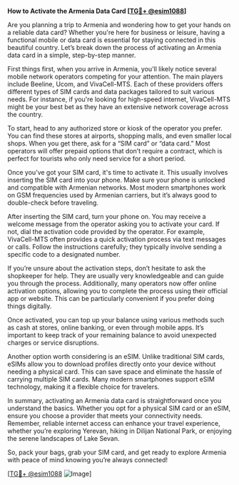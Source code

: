 **How to Activate the Armenia Data Card [[TG💪+ @esim1088](https://t.me/s/esim1088)]**

Are you planning a trip to Armenia and wondering how to get your hands on a reliable data card? Whether you're here for business or leisure, having a functional mobile or data card is essential for staying connected in this beautiful country. Let’s break down the process of activating an Armenia data card in a simple, step-by-step manner.

First things first, when you arrive in Armenia, you’ll likely notice several mobile network operators competing for your attention. The main players include Beeline, Ucom, and VivaCell-MTS. Each of these providers offers different types of SIM cards and data packages tailored to suit various needs. For instance, if you're looking for high-speed internet, VivaCell-MTS might be your best bet as they have an extensive network coverage across the country.

To start, head to any authorized store or kiosk of the operator you prefer. You can find these stores at airports, shopping malls, and even smaller local shops. When you get there, ask for a “SIM card” or “data card.” Most operators will offer prepaid options that don’t require a contract, which is perfect for tourists who only need service for a short period.

Once you’ve got your SIM card, it's time to activate it. This usually involves inserting the SIM card into your phone. Make sure your phone is unlocked and compatible with Armenian networks. Most modern smartphones work on GSM frequencies used by Armenian carriers, but it’s always good to double-check before traveling.

After inserting the SIM card, turn your phone on. You may receive a welcome message from the operator asking you to activate your card. If not, dial the activation code provided by the operator. For example, VivaCell-MTS often provides a quick activation process via text messages or calls. Follow the instructions carefully; they typically involve sending a specific code to a designated number.

If you’re unsure about the activation steps, don’t hesitate to ask the shopkeeper for help. They are usually very knowledgeable and can guide you through the process. Additionally, many operators now offer online activation options, allowing you to complete the process using their official app or website. This can be particularly convenient if you prefer doing things digitally.

Once activated, you can top up your balance using various methods such as cash at stores, online banking, or even through mobile apps. It’s important to keep track of your remaining balance to avoid unexpected charges or service disruptions.

Another option worth considering is an eSIM. Unlike traditional SIM cards, eSIMs allow you to download profiles directly onto your device without needing a physical card. This can save space and eliminate the hassle of carrying multiple SIM cards. Many modern smartphones support eSIM technology, making it a flexible choice for travelers.

In summary, activating an Armenia data card is straightforward once you understand the basics. Whether you opt for a physical SIM card or an eSIM, ensure you choose a provider that meets your connectivity needs. Remember, reliable internet access can enhance your travel experience, whether you’re exploring Yerevan, hiking in Dilijan National Park, or enjoying the serene landscapes of Lake Sevan.

So, pack your bags, grab your SIM card, and get ready to explore Armenia with peace of mind knowing you’re always connected! 

[[TG💪+ @esim1088](https://t.me/s/esim1088) ![Image](https://i.postimg.cc/Y0z9fWf4/image.png)]